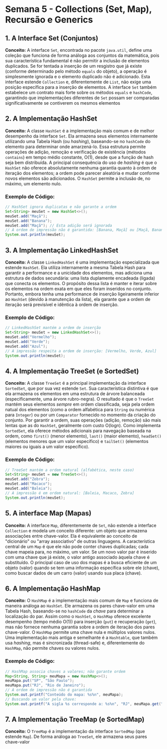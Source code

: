 # Semana 5 - Collections (Set, Map), Recursão e Generics

## 1. A Interface Set (Conjuntos)

**Conceito:** A interface `Set`, encontrada no pacote `java.util`, define uma coleção que funciona de forma análoga aos conjuntos da matemática, pois sua característica fundamental é não permitir a inclusão de elementos duplicados. Se for tentada a inserção de um resgistro que já existe (conforme determinado pelo método `equals` do objeto), a operação é simplesmente ignorada e o elemento duplicado não é adicionado. Esta interface estende `Collection` e, diferentemente de `List`, não exige uma posição específica para a inserção de elementos. A interface `Set` também estabelece um contrato mais forte sobre os métodos `equals` e `hashCode`, garantindo que implementações diferentes de `Set` possam ser comparadas significativamente se contiverem os mesmos elementos

## 2. A Implementação HashSet

**Conceito:** A classe `HashSet` é a implementação mais comum e de melhor desempenho da interface `Set`. Ela armazena seus elementos internamente utilizando uma Tabela Hash (ou *hashing*), baseando-se no `hashCode` do elemento para determinar onde amarzená-lo. Essa estrutura permite operações de adição, remoção e verificação de existência (métodos  `contains`) em tempo médio constante, O(1), desde que a função de hash seja bem distribuída. A principal consequência do uso de *hashing* é que o `HashSet` não oferece absolutamente nenhuma garantia quanto à ordem de iteração dos elementos; a ordem pode parecer aleatória e mudar conforme novos elementos são adicionados. O `HashSet` permite a inclusão de, no máximo, um elemento nulo.

### Exemplo de Código:

```Java
// HashSet ignora duplicatas e não garante a ordem
Set<String> meuSet = new HashSet<>();
meuSet.add("Maçã");
meuSet.add("Banana");
meuSet.add("Maçã"); // Esta adição será ignorada
// A ordem de impressão não é garantida: [Banana, Maçã] ou [Maçã, Banana]
System.out.println(meuSet);
```

## 3. A Implementação LinkedHashSet

**Conceito:** A classe `LinkedHashSet` é uma implementação especializada que estende  `HashSet`. Ela utiliza internamente a mesma Tabela Hash para garantir a performance e a unicidade dos elementos, mas adiciona uma estrutura de dados secundária: uma lista duplamente encadeada (ligada) que conecta os elementos. O propósito dessa lista é manter e iterar sobre os elementos na ordem exata em que eles foram inseridos no conjunto. Portanto, embora tenha uma performance de inserção ligeiramente inferior ao `HashSet` (devido à manutenção da lista), ela garante que a ordem de iteração será previsível e idêntica à ordem de inserção.

### Exemplo de Código:

```Java
// LinkedHashSet mantém a ordem de inserção
Set<String> meuSet = new LinkedHashSet<>();
meuSet.add("Vermelho");
meuSet.add("Verde");
meuSet.add("Azul");
// A impressão respeita a ordem de inserção: [Vermelho, Verde, Azul]
System.out.println(meuSet);
```

## 4. A Implementação TreeSet (e SortedSet)

**Conceito:** A classe `TreeSet` é a principal implementação da interface `SortedSet`, que por sua vez estende `Set`. Sua característica distintiva é que ela armazena os elementos em uma estrutura de árvore balanceada (especificamente, uma árvore rubro-negra). O resultado é que o `TreeSet` mantém seus elementos *sempre* em ordem classificada, seja pela ordem natual dos elementos (como a ordem alfabética para `String` ou numérica para `Integer`) ou por um `Comparator` fornecido no momento da criação do conjunto. Por garantir a ordem, suas operações (adição, remoção) são mais lentas que as do `HashSet`, geralmente com custo O(logn). Como implementa `SortedSet`, ela oferece métodos adicionais para navegação baseada na ordem, como `first()` (menor elemento), `last()` (maior elemento), `headSet()` (elementos menores que um valor específico) e `tailSet()` (elementos maiores ou iguais a um valor específico).

### Exemplo de Código:

```Java
// TreeSet mantém a ordem natural (alfabética, neste caso)
Set<String> meuSet = new TreeSet<>();
meuSet.add("Zebra");
meuSet.add("Macaco");
meuSet.add("Baleia");
// A impressão é em ordem natural: [Baleia, Macaco, Zebra]
System.out.println(meuSet);
```

## 5. A interface Map (Mapas)

**Conceito:** A interface `Map`, diferentemente de `Set`, não estende a interface `Collection` e modela um conceito diferente: um objeto que armazena associações entre chave-valor. Ela é equivalente ao conceito de "dicionário" ou "array associativo" de outras linguagens. A característica central de um `Map` é que ele não pode conter chaves duplicadas; cada chave mapeia para, no máximo, um valor. Se um novo valor par é inserido com uma chave que já existe, o valor antigo associado àquela chave é substituído. O principal caso de uso dos mapas é a busca eficiente de um objeto (valor) quando se tem uma informação específica sobre ele (chave), como buscar dados de um carro (valor) usando sua placa (chave).

## 6. A Implementação HashMap

**Conceito:** O `HashMap` é a implementação mais comum de `Map` e funciona de maneira análoga ao `HashSet`. Ele armazena os pares chave-valor em uma Tabela Hash, baseando-se no `hashCode` da *chave* para determinar a localização do par. Assim como o `HashSet`, o `HashMap` oferece excelente desempenho (tempo médio O(1)) para inserção (`put`) e recuperação (`get`), mas não fornece nenhuma garantia sobre a ordem de iteração dos pares chave-valor. O `HashMap` permite uma chave nula e múltiplos valores nulos. Uma implementação mais antiga e semelhante é a `Hashtable`, que também usa *hashing*, mas é sincronizada (thread-safe) e, diferentemente do `HashMap`, não permite chaves ou valores nulos.

### Exemplo de Código:

```Java
// HashMap associa chaves a valores; não garante ordem
Map<String, String> meuMapa = new HashMap<>();
meuMapa.put("SP", "São Paulo");
meuMapa.put("RJ", "Rio de Janeiro");
// A ordem de impressão não é garantida
System.out.printf("Conteúdo do mapa: %s%n", meuMapa);
// Buscando um valor pela chave:
System.out.printf("A sigla %s corresponde a: %s%n", "RJ", meuMapa.get("RJ"));
```

## 7. A Implementação TreeMap (e SortedMap)

**Conceito:** O `TreeMap` é a implementação da interface `SortedMap` (que estende `Map`). De forma análoga ao `TreeSet`, ele armazena seus pares chave-valor
